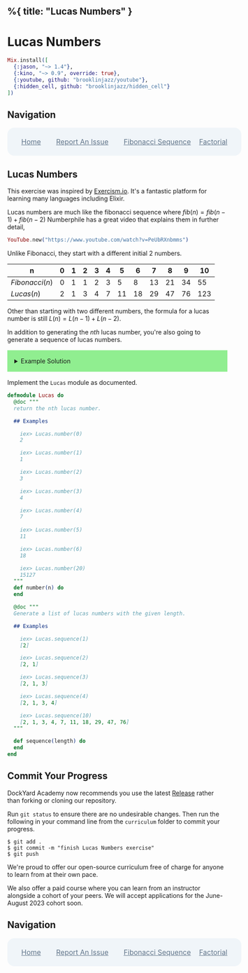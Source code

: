 %{
  title: "Lucas Numbers"
}
---
# Lucas Numbers

```elixir
Mix.install([
  {:jason, "~> 1.4"},
  {:kino, "~> 0.9", override: true},
  {:youtube, github: "brooklinjazz/youtube"},
  {:hidden_cell, github: "brooklinjazz/hidden_cell"}
])
```

## Navigation

<div style="display: flex; align-items: center; width: 100%; justify-content: space-between; font-size: 1rem; color: #61758a; background-color: #f0f5f9; height: 4rem; padding: 0 1rem; border-radius: 1rem;">
<div style="display: flex;">
<i class="ri-home-fill"></i>
<a style="display: flex; color: #61758a; margin-left: 1rem;" href="../start.livemd">Home</a>
</div>
<div style="display: flex;">
<i class="ri-bug-fill"></i>
<a style="display: flex; color: #61758a; margin-left: 1rem;" href="https://github.com/DockYard-Academy/curriculum/issues/new?assignees=&labels=&template=issue.md&title=Lucas Numbers">Report An Issue</a>
</div>
<div style="display: flex;">
<i class="ri-arrow-left-fill"></i>
<a style="display: flex; color: #61758a; margin-left: 1rem;" href="../exercises/fibonacci.livemd">Fibonacci Sequence</a>
</div>
<div style="display: flex;">
<a style="display: flex; color: #61758a; margin-right: 1rem;" href="../exercises/factorial.livemd">Factorial</a>
<i class="ri-arrow-right-fill"></i>
</div>
</div>

## Lucas Numbers

This exercise was inspired by [Exercism.io](https://exercism.org/tracks/elixir/exercises/lucas-numbers). It's a fantastic platform for learning many languages including Elixir.

Lucas numbers are much like the fibonacci sequence where $fib(n) = fib(n - 1) + fib(n - 2)$
Numberphile has a great video that explains them in further detail,

<!-- livebook:{"attrs":{"source":"YouTube.new(\"https://www.youtube.com/watch?v=PeUbRXnbmms\")","title":"Lucas Numbers"},"chunks":null,"kind":"Elixir.HiddenCell","livebook_object":"smart_cell"} -->

```elixir
YouTube.new("https://www.youtube.com/watch?v=PeUbRXnbmms")
```

Unlike Fibonacci, they start with a different initial 2 numbers.

| n              | 0   | 1   | 2   | 3   | 4   | 5   | 6   | 7   | 8   | 9   | 10  |
| -------------- | --- | --- | --- | --- | --- | --- | --- | --- | --- | --- | --- |
| $Fibonacci(n)$ | 0   | 1   | 1   | 2   | 3   | 5   | 8   | 13  | 21  | 34  | 55  |
| $Lucas(n)$     | 2   | 1   | 3   | 4   | 7   | 11  | 18  | 29  | 47  | 76  | 123 |

Other than starting with two different numbers, the formula for a lucas number is still
$L(n)=L(n-1)+L(n - 2)$.

In addition to generating the $nth$ lucas number, you're also going to generate a sequence of lucas numbers.

<details style="background-color: lightgreen; padding: 1rem; margin: 1rem 0;">
<summary>Example Solution</summary>

```elixir
defmodule Lucas do

  def number(0), do: 2
  def number(1), do: 1

  def number(n) do
    number(n - 1) + number(n - 2)
  end

  def sequence(length) do
    Enum.map(1..length, &number(&1 - 1)
  end
end

Lucas.sequence(10)
```

To avoid recomputing lucas numbers over and over, we can implement `sequence/1` using [Enum.reduce/3](https://hexdocs.pm/elixir/Enum.html#reduce/3) instead.

```elixir
def sequence(length) when length == 1 do
  [2]
end

def sequence(length) when length == 2 do
  [2, 1]
end

def sequence(length) when length > 2 do
  {_, _, list} =
    Enum.reduce(2..length-1, {2, 1, [1, 2]}, fn each, {prev2, prev1, list} ->
      current = prev2 + prev1
      {prev1, current, [current | list]}
    end)

  Enum.reverse(list)
end
```

</details>

Implement the `Lucas` module as documented.

```elixir
defmodule Lucas do
  @doc """
  return the nth lucas number.

  ## Examples

    iex> Lucas.number(0)
    2

    iex> Lucas.number(1)
    1

    iex> Lucas.number(2)
    3

    iex> Lucas.number(3)
    4

    iex> Lucas.number(4)
    7
    
    iex> Lucas.number(5)
    11

    iex> Lucas.number(6)
    18

    iex> Lucas.number(20)
    15127
  """
  def number(n) do
  end

  @doc """
  Generate a list of lucas numbers with the given length.

  ## Examples

    iex> Lucas.sequence(1)
    [2]

    iex> Lucas.sequence(2)
    [2, 1]

    iex> Lucas.sequence(3)
    [2, 1, 3]

    iex> Lucas.sequence(4)
    [2, 1, 3, 4]

    iex> Lucas.sequence(10)
    [2, 1, 3, 4, 7, 11, 18, 29, 47, 76]
  """

  def sequence(length) do
  end
end
```

## Commit Your Progress

DockYard Academy now recommends you use the latest [Release](https://github.com/DockYard-Academy/curriculum/releases) rather than forking or cloning our repository.

Run `git status` to ensure there are no undesirable changes.
Then run the following in your command line from the `curriculum` folder to commit your progress.

```
$ git add .
$ git commit -m "finish Lucas Numbers exercise"
$ git push
```

We're proud to offer our open-source curriculum free of charge for anyone to learn from at their own pace.

We also offer a paid course where you can learn from an instructor alongside a cohort of your peers.
We will accept applications for the June-August 2023 cohort soon.

## Navigation

<div style="display: flex; align-items: center; width: 100%; justify-content: space-between; font-size: 1rem; color: #61758a; background-color: #f0f5f9; height: 4rem; padding: 0 1rem; border-radius: 1rem;">
<div style="display: flex;">
<i class="ri-home-fill"></i>
<a style="display: flex; color: #61758a; margin-left: 1rem;" href="../start.livemd">Home</a>
</div>
<div style="display: flex;">
<i class="ri-bug-fill"></i>
<a style="display: flex; color: #61758a; margin-left: 1rem;" href="https://github.com/DockYard-Academy/curriculum/issues/new?assignees=&labels=&template=issue.md&title=Lucas Numbers">Report An Issue</a>
</div>
<div style="display: flex;">
<i class="ri-arrow-left-fill"></i>
<a style="display: flex; color: #61758a; margin-left: 1rem;" href="../exercises/fibonacci.livemd">Fibonacci Sequence</a>
</div>
<div style="display: flex;">
<a style="display: flex; color: #61758a; margin-right: 1rem;" href="../exercises/factorial.livemd">Factorial</a>
<i class="ri-arrow-right-fill"></i>
</div>
</div>

